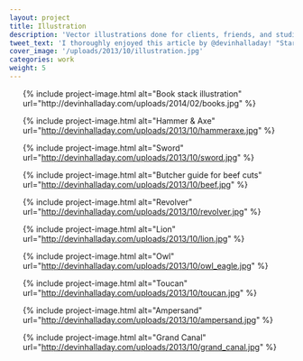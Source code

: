 ```yaml
---
layout: project
title: Illustration
description: 'Vector illustrations done for clients, friends, and studio projects.'
tweet_text: 'I thoroughly enjoyed this article by @devinhalladay! "Starting Fresh":'
cover_image: '/uploads/2013/10/illustration.jpg'
categories: work
weight: 5
---
```

<ul class="small-block-grid-1 large-block-grid-3">
  {% include project-image.html alt="Book stack illustration" url="http://devinhalladay.com/uploads/2014/02/books.jpg" %}

  {% include project-image.html alt="Hammer &amp; Axe" url="http://devinhalladay.com/uploads/2013/10/hammeraxe.jpg" %}

  {% include project-image.html alt="Sword" url="http://devinhalladay.com/uploads/2013/10/sword.jpg" %}

  {% include project-image.html alt="Butcher guide for beef cuts" url="http://devinhalladay.com/uploads/2013/10/beef.jpg" %}

  {% include project-image.html alt="Revolver" url="http://devinhalladay.com/uploads/2013/10/revolver.jpg" %}

  {% include project-image.html alt="Lion" url="http://devinhalladay.com/uploads/2013/10/lion.jpg" %}

  {% include project-image.html alt="Owl" url="http://devinhalladay.com/uploads/2013/10/owl_eagle.jpg" %}

  {% include project-image.html alt="Toucan" url="http://devinhalladay.com/uploads/2013/10/toucan.jpg" %}

  {% include project-image.html alt="Ampersand" url="http://devinhalladay.com/uploads/2013/10/ampersand.jpg" %}

  {% include project-image.html alt="Grand Canal" url="http://devinhalladay.com/uploads/2013/10/grand_canal.jpg" %}
</ul>